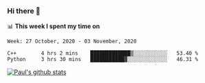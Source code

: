 ### Hi there 👋

📊 **This week I spent my time on**
<!--START_SECTION:waka-->
```text
Week: 27 October, 2020 - 03 November, 2020

C++        4 hrs 2 mins    █████████████▒░░░░░░░░░░░   53.40 % 
Python     3 hrs 30 mins   ███████████▓░░░░░░░░░░░░░   46.31 % 
```
<!--END_SECTION:waka-->


[![Paul's github stats](https://github-readme-stats.vercel.app/api?username=mickeyouyou&theme=dracula&show_icons=true)](https://github.com/anuraghazra/github-readme-stats)
